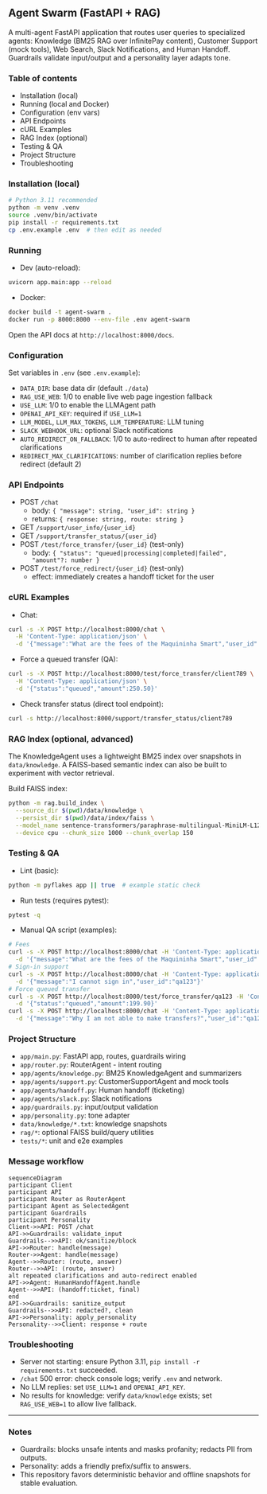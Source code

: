 ## Agent Swarm (FastAPI + RAG)

A multi-agent FastAPI application that routes user queries to specialized agents:
Knowledge (BM25 RAG over InfinitePay content), Customer Support (mock tools), Web Search, Slack Notifications, and Human Handoff. Guardrails validate input/output and a personality layer adapts tone.

### Table of contents
- Installation (local)
- Running (local and Docker)
- Configuration (env vars)
- API Endpoints
- cURL Examples
- RAG Index (optional)
- Testing & QA
- Project Structure
- Troubleshooting

### Installation (local)
```bash
# Python 3.11 recommended
python -m venv .venv
source .venv/bin/activate
pip install -r requirements.txt
cp .env.example .env  # then edit as needed
```

### Running
- Dev (auto-reload):
```bash
uvicorn app.main:app --reload
```
- Docker:
```bash
docker build -t agent-swarm .
docker run -p 8000:8000 --env-file .env agent-swarm
```

Open the API docs at `http://localhost:8000/docs`.

### Configuration
Set variables in `.env` (see `.env.example`):
- `DATA_DIR`: base data dir (default `./data`)
- `RAG_USE_WEB`: 1/0 to enable live web page ingestion fallback
- `USE_LLM`: 1/0 to enable the LLMAgent path
- `OPENAI_API_KEY`: required if `USE_LLM=1`
- `LLM_MODEL`, `LLM_MAX_TOKENS`, `LLM_TEMPERATURE`: LLM tuning
- `SLACK_WEBHOOK_URL`: optional Slack notifications
- `AUTO_REDIRECT_ON_FALLBACK`: 1/0 to auto-redirect to human after repeated clarifications
- `REDIRECT_MAX_CLARIFICATIONS`: number of clarification replies before redirect (default 2)

### API Endpoints
- POST `/chat`
  - body: `{ "message": string, "user_id": string }`
  - returns: `{ response: string, route: string }`
- GET `/support/user_info/{user_id}`
- GET `/support/transfer_status/{user_id}`
- POST `/test/force_transfer/{user_id}` (test-only)
  - body: `{ "status": "queued|processing|completed|failed", "amount"?: number }`
- POST `/test/force_redirect/{user_id}` (test-only)
  - effect: immediately creates a handoff ticket for the user

### cURL Examples
- Chat:
```bash
curl -s -X POST http://localhost:8000/chat \
  -H 'Content-Type: application/json' \
  -d '{"message":"What are the fees of the Maquininha Smart","user_id":"client789"}'
```
- Force a queued transfer (QA):
```bash
curl -s -X POST http://localhost:8000/test/force_transfer/client789 \
  -H 'Content-Type: application/json' \
  -d '{"status":"queued","amount":250.50}'
```
- Check transfer status (direct tool endpoint):
```bash
curl -s http://localhost:8000/support/transfer_status/client789
```

### RAG Index (optional, advanced)
The KnowledgeAgent uses a lightweight BM25 index over snapshots in `data/knowledge`. A FAISS-based semantic index can also be built to experiment with vector retrieval.

Build FAISS index:
```bash
python -m rag.build_index \
  --source_dir $(pwd)/data/knowledge \
  --persist_dir $(pwd)/data/index/faiss \
  --model_name sentence-transformers/paraphrase-multilingual-MiniLM-L12-v2 \
  --device cpu --chunk_size 1000 --chunk_overlap 150
```

### Testing & QA
- Lint (basic):
```bash
python -m pyflakes app || true  # example static check
```
- Run tests (requires pytest):
```bash
pytest -q
```
- Manual QA script (examples):
```bash
# Fees
curl -s -X POST http://localhost:8000/chat -H 'Content-Type: application/json' \
  -d '{"message":"What are the fees of the Maquininha Smart","user_id":"qa123"}'
# Sign-in support
curl -s -X POST http://localhost:8000/chat -H 'Content-Type: application/json' \
  -d '{"message":"I cannot sign in","user_id":"qa123"}'
# Force queued transfer
curl -s -X POST http://localhost:8000/test/force_transfer/qa123 -H 'Content-Type: application/json' \
  -d '{"status":"queued","amount":199.90}'
curl -s -X POST http://localhost:8000/chat -H 'Content-Type: application/json' \
  -d '{"message":"Why I am not able to make transfers?","user_id":"qa123"}'
```

### Project Structure
- `app/main.py`: FastAPI app, routes, guardrails wiring
- `app/router.py`: RouterAgent - intent routing
- `app/agents/knowledge.py`: BM25 KnowledgeAgent and summarizers
- `app/agents/support.py`: CustomerSupportAgent and mock tools
- `app/agents/handoff.py`: Human handoff (ticketing)
- `app/agents/slack.py`: Slack notifications
- `app/guardrails.py`: input/output validation
- `app/personality.py`: tone adapter
- `data/knowledge/*.txt`: knowledge snapshots
- `rag/*`: optional FAISS build/query utilities
- `tests/*`: unit and e2e examples

### Message workflow
```mermaid
sequenceDiagram
participant Client
participant API
participant Router as RouterAgent
participant Agent as SelectedAgent
participant Guardrails
participant Personality
Client->>API: POST /chat
API->>Guardrails: validate_input
Guardrails-->>API: ok/sanitize/block
API->>Router: handle(message)
Router->>Agent: handle(message)
Agent-->>Router: (route, answer)
Router-->>API: (route, answer)
alt repeated clarifications and auto-redirect enabled
API->>Agent: HumanHandoffAgent.handle
Agent-->>API: (handoff:ticket, final)
end
API->>Guardrails: sanitize_output
Guardrails-->>API: redacted?, clean
API->>Personality: apply_personality
Personality-->>Client: response + route
```

### Troubleshooting
- Server not starting: ensure Python 3.11, `pip install -r requirements.txt` succeeded.
- `/chat` 500 error: check console logs; verify `.env` and network.
- No LLM replies: set `USE_LLM=1` and `OPENAI_API_KEY`.
- No results for knowledge: verify `data/knowledge` exists; set `RAG_USE_WEB=1` to allow live fallback.

---

### Notes
- Guardrails: blocks unsafe intents and masks profanity; redacts PII from outputs.
- Personality: adds a friendly prefix/suffix to answers.
- This repository favors deterministic behavior and offline snapshots for stable evaluation.
